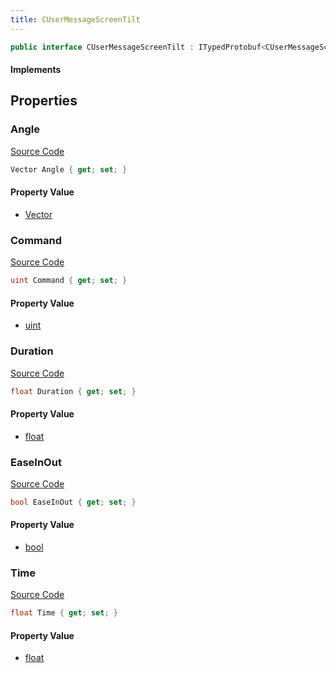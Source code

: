 ```yaml
---
title: CUserMessageScreenTilt
---
```


```csharp
public interface CUserMessageScreenTilt : ITypedProtobuf<CUserMessageScreenTilt>, INativeHandle, INetMessage<CUserMessageScreenTilt>, IDisposable
```

#### Implements

## Properties

### Angle

[Source Code](https://github.com/swiftly-solution/swiftlys2/blob/beta/managed/src/SwiftlyS2.Generated/Protobufs/Interfaces/CUserMessageScreenTilt.cs#L24)

```csharp
Vector Angle { get; set; }
```

#### Property Value

- [Vector](/docs/api/shared/natives/vector)

### Command

[Source Code](https://github.com/swiftly-solution/swiftlys2/blob/beta/managed/src/SwiftlyS2.Generated/Protobufs/Interfaces/CUserMessageScreenTilt.cs#L18)

```csharp
uint Command { get; set; }
```

#### Property Value

- [uint](https://learn.microsoft.com/dotnet/api/system.uint32)

### Duration

[Source Code](https://github.com/swiftly-solution/swiftlys2/blob/beta/managed/src/SwiftlyS2.Generated/Protobufs/Interfaces/CUserMessageScreenTilt.cs#L27)

```csharp
float Duration { get; set; }
```

#### Property Value

- [float](https://learn.microsoft.com/dotnet/api/system.single)

### EaseInOut

[Source Code](https://github.com/swiftly-solution/swiftlys2/blob/beta/managed/src/SwiftlyS2.Generated/Protobufs/Interfaces/CUserMessageScreenTilt.cs#L21)

```csharp
bool EaseInOut { get; set; }
```

#### Property Value

- [bool](https://learn.microsoft.com/dotnet/api/system.boolean)

### Time

[Source Code](https://github.com/swiftly-solution/swiftlys2/blob/beta/managed/src/SwiftlyS2.Generated/Protobufs/Interfaces/CUserMessageScreenTilt.cs#L30)

```csharp
float Time { get; set; }
```

#### Property Value

- [float](https://learn.microsoft.com/dotnet/api/system.single)

